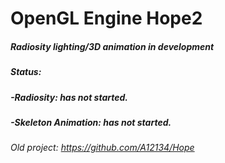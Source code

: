 # OpenGL Engine Hope2
##### Radiosity lighting/3D animation in development
##### Status:
#####  -Radiosity: has not started.
#####  -Skeleton Animation: has not started.

###### Old project: https://github.com/A12134/Hope
